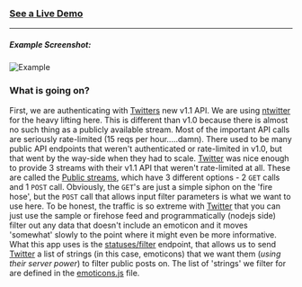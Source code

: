 ### [See a Live Demo](http://myemotions.herokuapp.com)
------
  
  
##### Example Screenshot:
![Example](https://raw.github.com/Robert-Wett/EmoticonScraper/master/public/img/Example.png)

### What is going on?
First, we are authenticating with [Twitters](http://api.twitter.com) new v1.1 API. We are using [ntwitter](https://github.com/Robert-Wett/EmoticonScraper/blob/master/package.json) for the heavy lifting here. This is different than v1.0 because there is almost no such thing as a publicly available stream. Most of the important API calls are seriously rate-limited (15 reqs per hour.....damn). There used to be many public API endpoints that weren't authenticated or rate-limited in v1.0, but that went by the way-side when they had to scale. [Twitter](www.twitter.com) was nice enough to provide 3 streams with their v1.1 API that weren't rate-limited at all. These are called the [Public streams](https://dev.twitter.com/docs/streaming-apis/streams/public), which have 3 different options - 2 `GET` calls and 1 `POST` call. Obviously, the `GET`'s are just a simple siphon on the 'fire hose', but the `POST` call that allows input filter parameters is what we want to use here. To be honest, the traffic is so extreme with [Twitter](www.twitter.com) that you can just use the sample or firehose feed and programmatically (nodejs side) filter out any data that doesn't include an emoticon and it moves 'somewhat' slowly to the point where it might even be more informative. What this app uses is the [statuses/filter](https://dev.twitter.com/docs/api/1.1/post/statuses/filter) endpoint, that allows us to send [Twitter](www.twitter.com) a list of strings (in this case, emoticons) that we want them (*using their server power*) to filter public posts on. The list of 'strings' we filter for are defined in the [emoticons.js](https://github.com/Robert-Wett/EmoticonScraper/blob/master/modules/emoticons.js) file.
